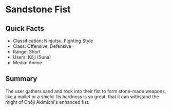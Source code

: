 # Sandstone Fist

## Quick Facts
- Classification: Ninjutsu, Fighting Style
- Class: Offensive, Defensive
- Range: Short
- Users: Kōji (Suna)
- Media: Anime

## Summary
The user gathers sand and rock into their fist to form stone-made weapons, like a mallet or a shield. Its hardness is so great, that it can withstand the might of Chōji Akimichi's enhanced fist.
